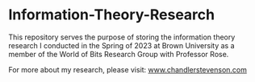 # Information-Theory-Research 
This repository serves the purpose of storing the information theory research I conducted in the Spring of 2023 at Brown University
as a member of the World of Bits Research Group with Professor Rose. 

For more about my research, please visit: www.chandlerstevenson.com
